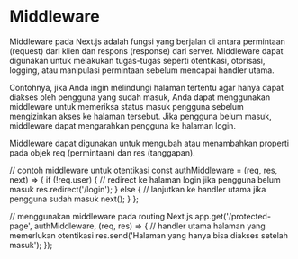 # Middleware

Middleware pada Next.js adalah fungsi yang berjalan di antara permintaan (request) dari klien dan respons (response) dari server. Middleware dapat digunakan untuk melakukan tugas-tugas seperti otentikasi, otorisasi, logging, atau manipulasi permintaan sebelum mencapai handler utama.

Contohnya, jika Anda ingin melindungi halaman tertentu agar hanya dapat diakses oleh pengguna yang sudah masuk, Anda dapat menggunakan middleware untuk memeriksa status masuk pengguna sebelum mengizinkan akses ke halaman tersebut. Jika pengguna belum masuk, middleware dapat mengarahkan pengguna ke halaman login.

Middleware dapat digunakan untuk mengubah atau menambahkan properti pada objek req (permintaan) dan res (tanggapan).

// contoh middleware untuk otentikasi
const authMiddleware = (req, res, next) => {
  if (!req.user) {
    // redirect ke halaman login jika pengguna belum masuk
    res.redirect('/login');
  } else {
    // lanjutkan ke handler utama jika pengguna sudah masuk
    next();
  }
};

// menggunakan middleware pada routing Next.js
app.get('/protected-page', authMiddleware, (req, res) => {
  // handler utama halaman yang memerlukan otentikasi
  res.send('Halaman yang hanya bisa diakses setelah masuk');
});